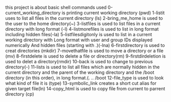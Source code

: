 this project is about basic shell commands used
0-current_working_directory is printing current working directory (pwd)
1-listit uses to list all files in the current directory (ls)
2-bring_me_home is used to the user to the home directory(~)
3-listfiles is used to list files in a current directory with long format (-l)
4-listmorefiles is used to list in long format including hidden files(-la)
5-listfilesdigitonly is used to list in a current working directory with
		     Long format with user and group IDs displayed numerically
		     And hidden files (starting with .)(-lna)
6-firstdirectory is used to creat directories (mkdir)
7-movethatfile is used to move a directory or a file (mv)
8-firstdelete is used to delete a file or directory(rm)
9-firstdirdeletion is used to delet a directory(rmdir)
10-back is used to change to previous directory(-)
11-lists is used to list all files which are normally hidden
		    in the current directory and
		    the parent of the working directory and
		    the /boot directory (in this order), in long format.(. .. /boot
12-file_type is used to look what kind of file it is (type)
13-symbolic_link creates a short cut alias for given target file(ln)
14-copy_html is used to copy file from current to parrent directory (cp)